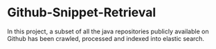 # Github-Snippet-Retrieval
In this project, a subset of all the java repositories publicly available on Github has been crawled, processed and indexed into elastic search.
